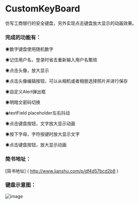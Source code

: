 # CustomKeyBoard
仿写工商银行的安全键盘，另外实现点击键盘放大显示的动画效果。
### 完成的功能有：
◉数字键盘使用随机数字

◉记住用户名，登录时省去重新输入用户名繁琐

◉点击头像，放大显示

◉点击头像编辑按钮，可以从相机或者相册选择照片并进行保存

◉自定义Alert弹出框

◉明暗文密码切换

◉textField placeholder左右抖动

◉点击键盘按钮，文字放大显示动画

◉按下字母，字符按键时放大显示文字

◉点击键盘按钮，放大显示动画

### 简书地址：
[简书地址] ( http://www.jianshu.com/p/df4d57bcd2b8 )

### 键盘示意图：
![image](https://github.com/dongdong3344/CustomKeyBoard/blob/master/%E4%B8%8B%E8%BD%BD.gif)


